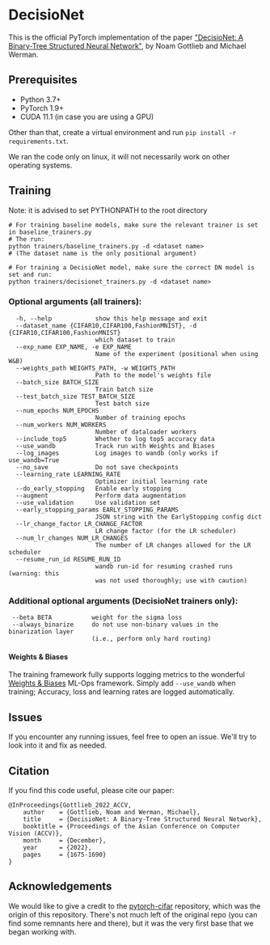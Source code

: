 # DecisioNet
This is the official PyTorch implementation of the paper ["DecisioNet: A Binary-Tree Structured Neural Network"](https://openaccess.thecvf.com/content/ACCV2022/papers/Gottlieb_DecisioNet_A_Binary-Tree_Structured_Neural_Network_ACCV_2022_paper.pdf), by Noam Gottlieb and Michael Werman.

## Prerequisites
- Python 3.7+
- PyTorch 1.9+
- CUDA 11.1 (in case you are using a GPU)

Other than that, create a virtual environment and run `pip install -r requirements.txt`.

We ran the code only on linux, it will not necessarily work on other operating systems.

## Training
Note: it is advised to set PYTHONPATH to the root directory
```
# For training baseline models, make sure the relevant trainer is set in baseline_trainers.py
# The run: 
python trainers/baseline_trainers.py -d <dataset name>
# (The dataset name is the only positional argument)

# For training a DecisioNet model, make sure the correct DN model is set and run: 
python trainers/decisionet_trainers.py -d <dataset name>
```
### Optional arguments (all trainers):
```
  -h, --help            show this help message and exit
  --dataset_name {CIFAR10,CIFAR100,FashionMNIST}, -d {CIFAR10,CIFAR100,FashionMNIST}
                        which dataset to train
  --exp_name EXP_NAME, -e EXP_NAME
                        Name of the experiment (positional when using W&B)
  --weights_path WEIGHTS_PATH, -w WEIGHTS_PATH
                        Path to the model's weights file
  --batch_size BATCH_SIZE
                        Train batch size
  --test_batch_size TEST_BATCH_SIZE
                        Test batch size
  --num_epochs NUM_EPOCHS
                        Number of training epochs
  --num_workers NUM_WORKERS
                        Number of dataloader workers
  --include_top5        Whether to log top5 accuracy data
  --use_wandb           Track run with Weights and Biases
  --log_images          Log images to wandb (only works if use_wandb=True
  --no_save             Do not save checkpoints
  --learning_rate LEARNING_RATE
                        Optimizer initial learning rate
  --do_early_stopping   Enable early stopping
  --augment             Perform data augmentation
  --use_validation      Use validation set
  --early_stopping_params EARLY_STOPPING_PARAMS
                        JSON string with the EarlyStopping config dict
  --lr_change_factor LR_CHANGE_FACTOR
                        LR change factor (for the LR scheduler)
  --num_lr_changes NUM_LR_CHANGES
                        The number of LR changes allowed for the LR scheduler
  --resume_run_id RESUME_RUN_ID
                        wandb run-id for resuming crashed runs (warning: this
                        was not used thoroughly; use with caution)
```
### Additional optional arguments (DecisioNet trainers only):
```
 --beta BETA           weight for the sigma loss
 --always_binarize     do not use non-binary values in the binarization layer
                       (i.e., perform only hard routing)
```
#### Weights & Biases
The training framework fully supports logging metrics to the wonderful [Weights & Biases](www.wandb.ai) ML-Ops framework. Simply add `--use_wandb` when training; 
Accuracy, loss and learning rates are logged automatically.
## Issues
If you encounter any running issues, feel free to open an issue. We'll try to look into it and fix as needed.

## Citation
If you find this code useful, please cite our paper:
```
@InProceedings{Gottlieb_2022_ACCV,
    author    = {Gottlieb, Noam and Werman, Michael},
    title     = {DecisioNet: A Binary-Tree Structured Neural Network},
    booktitle = {Proceedings of the Asian Conference on Computer Vision (ACCV)},
    month     = {December},
    year      = {2022},
    pages     = {1675-1690}
}

```
## Acknowledgements
We would like to give a credit to the [pytorch-cifar](https://github.com/kuangliu/pytorch-cifar) repository, which was the origin of this repository. There's not much left of the original repo (you can find some remnants here and there), but it was the very first base that we began working with. 
